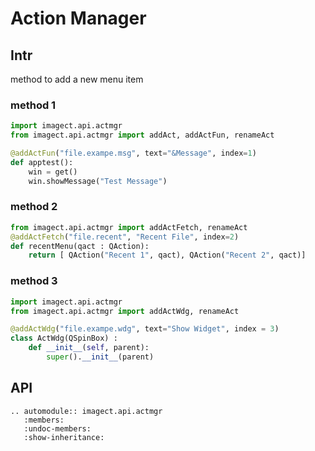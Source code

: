 # Action Manager

## Intr

method to add a new menu item

### method 1

```python
import imagect.api.actmgr
from imagect.api.actmgr import addAct, addActFun, renameAct

@addActFun("file.exampe.msg", text="&Message", index=1)
def apptest():
    win = get()
    win.showMessage("Test Message")
```

### method 2

```python
from imagect.api.actmgr import addActFetch, renameAct
@addActFetch("file.recent", "Recent File", index=2)
def recentMenu(qact : QAction):
    return [ QAction("Recent 1", qact), QAction("Recent 2", qact)]
```

### method 3

```python
import imagect.api.actmgr
from imagect.api.actmgr import addActWdg, renameAct

@addActWdg("file.exampe.wdg", text="Show Widget", index = 3)
class ActWdg(QSpinBox) :
    def __init__(self, parent):
        super().__init__(parent) 
```

## API

```eval_rst
.. automodule:: imagect.api.actmgr
   :members:
   :undoc-members:
   :show-inheritance:
```

